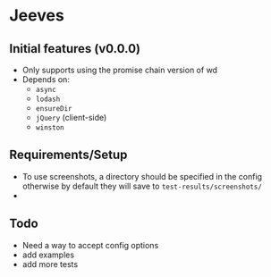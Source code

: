 Jeeves
======


## Initial features (v0.0.0)
  - Only supports using the promise chain version of wd
  - Depends on:
    + `async`
    + `lodash`
    + `ensureDir`
    + `jQuery` (client-side)
    + `winston`

## Requirements/Setup
  - To use screenshots, a directory should be specified in the config otherwise by default they will save to `test-results/screenshots/`
  -


## Todo
  - Need a way to accept config options
  - add examples
  - add more tests
